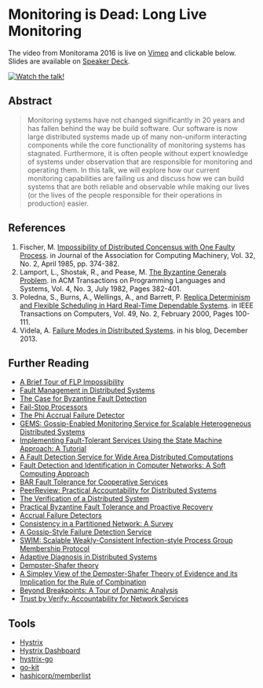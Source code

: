 # Monitoring is Dead: Long Live Monitoring

The video from Monitorama 2016 is live on [Vimeo](https://vimeo.com/173610062) and clickable below. Slides are available on [Speaker Deck](https://speakerdeck.com/grepory/monitoring-is-dead).

[![Watch the talk!](https://cloud.githubusercontent.com/assets/1744971/24878550/761c795a-1de8-11e7-8e83-a18be4b71a78.png)](https://vimeo.com/173610062)

## Abstract

> Monitoring systems have not changed significantly in 20 years and has fallen
> behind the way be build software. Our software is now large distributed
> systems made up of many non-uniform interacting components while the core
> functionality of monitoring systems has stagnated.  Furthermore, it is often
> people without expert knowledge of systems under observation that are
> responsible for monitoring and operating them. In this talk, we will explore
> how our current monitoring capabilities are failing us and discuss how we can
> build systems that are both reliable and observable while making our lives
> (or the lives of the people responsible for their operations in production)
> easier.

## References

1. Fischer, M. [Impossibility of Distributed Concensus with One Faulty Process](https://groups.csail.mit.edu/tds/papers/Lynch/jacm85.pdf). in Journal of the Association for Computing Machinery, Vol. 32, No. 2, April 1985, pp. 374-382.
2. Lamport, L., Shostak, R., and Pease, M. [The Byzantine Generals Problem](http://research.microsoft.com/en-us/um/people/lamport/pubs/byz.pdf). in ACM Transactions on Programming Languages and Systems, Vol. 4, No. 3, July 1982, Pages 382-401.
3. Poledna, S., Burns, A., Wellings, A., and Barrett, P. [Replica Determinism and Flexible Scheduling in Hard Real-Time Dependable Systems](https://people.cs.pitt.edu/~melhem/courses/3530/papers/ft5.pdf). in IEEE Transactions on Computers, Vol. 49, No. 2, February 2000, Pages 100-111.
4. Videla, A. [Failure Modes in Distributed Systems](http://videlalvaro.github.io/2013/12/failure-modes-in-distributed-systems.html). in his blog, December 2013.


## Further Reading

* [A Brief Tour of FLP Impossibility](http://the-paper-trail.org/blog/a-brief-tour-of-flp-impossibility/)
* [Fault Management in Distributed Systems](http://repository.upenn.edu/cgi/viewcontent.cgi?article=1960&context=cis_reports)
* [The Case for Byzantine Fault Detection](https://www.usenix.org/legacy/event/hotdep06/tech/prelim_papers/haeberlen/haeberlen_html/index.html)
* [Fail-Stop Processors](https://www.cs.cornell.edu/fbs/publications/FailStop.pdf)
* [The Phi Accrual Failure Detector](http://fubica.lsd.ufcg.edu.br/hp/cursos/cfsc/papers/hayashibara04theaccrual.pdf)
* [GEMS: Gossip-Enabled Monitoring Service for Scalable Heterogeneous Distributed Systems](http://docs.hcs.ufl.edu/pubs/GEMS2005.pdf)
* [Implementing Fault-Tolerant Services Using the State Machine Approach: A Tutorial](https://www.cs.cornell.edu/fbs/publications/SMSurvey.pdf)
* [A Fault Detection Service for Wide Area Distributed Computations](http://toolkit.globus.org/ftppub/globus/papers/hbm.pdf)
* [Fault Detection and Identification in Computer Networks: A Soft Computing Approach](https://uwspace.uwaterloo.ca/bitstream/handle/10012/4905/NFMS_PhD_Thesis_Jan7.pdf)
* [BAR Fault Tolerance for Cooperative Services](https://www.cs.utexas.edu/~lorenzo/papers/sosp05.pdf)
* [PeerReview: Practical Accountability for Distributed Systems](http://www.sosp2007.org/papers/sosp118-haeberlen.pdf)
* [The Verification of a Distributed System](http://queue.acm.org/detail.cfm?id=2889274)
* [Practical Byzantine Fault Tolerance and Proactive Recovery](http://research.microsoft.com/en-us/um/people/mcastro/publications/p398-castro-bft-tocs.pdf)
* [Accrual Failure Detectors](http://www.jaist.ac.jp/jinzai/Report16/Hayashibara.pdf)
* [Consistency in a Partitioned Network: A Survey](http://repository.upenn.edu/cgi/viewcontent.cgi?article=1669&context=cis_reports)
* [A Gossip-Style Failure Detection Service](https://www.cs.cornell.edu/home/rvr/papers/GossipFD.pdf)
* [SWIM: Scalable Weakly-Consistent Infection-style Process Group Membership Protocol](https://www.cs.cornell.edu/~asdas/research/dsn02-swim.pdf)
* [Adaptive Diagnosis in Distributed Systems](http://www.research.ibm.com/people/r/rish/papers/IEEE.pdf)
* [Dempster-Shafer theory](https://en.wikipedia.org/wiki/Dempster%E2%80%93Shafer_theory)
* [A Simpley View of the Dempster-Shafer Theory of Evidence and its Implication for the Rule of Combination](http://people.eecs.berkeley.edu/~zadeh/papers/Dempster-Shafer_1986.pdf)
* [Beyond Breakpoints: A Tour of Dynamic Analysis](https://github.com/dijkstracula/QConNYC2016)
* [Trust by Verify: Accountability for Network Services](http://issg.cs.duke.edu/publications/trust-ew04.pdf)

## Tools

* [Hystrix](https://github.com/Netflix/Hystrix)
* [Hystrix Dashboard](https://github.com/Netflix/Hystrix/tree/master/hystrix-dashboard)
* [hystrix-go](https://github.com/afex/hystrix-go)
* [go-kit](https://github.com/go-kit/kit)
* [hashicorp/memberlist](https://github.com/hashicorp/memberlist)
